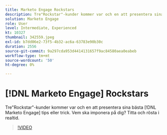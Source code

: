 ```yaml
---
title: Marketo Engage Rockstars
description: Tre"Rockstar"-kunder kommer var och en att presentera sina bästa [!DNL Marketo Engage] tips eller trick. Vem ska imponera på dig? Titta och rösta i realtid.
solution: Marketo Engage
role: User
level: Intermediate, Experienced
kt: 10327
thumbnail: 342559.jpeg
exl-id: b7dd06e2-73f5-4b32-ac6a-63783e90b30c
duration: 2556
source-git-commit: 9a297cda953d4414131657f9ac84580aea0eabeb
workflow-type: tm+mt
source-wordcount: '50'
ht-degree: 0%

---
```


# [!DNL Marketo Engage] Rockstars

Tre&quot;Rockstar&quot;-kunder kommer var och en att presentera sina bästa [!DNL Marketo Engage] tips eller trick. Vem ska imponera på dig? Titta och rösta i realtid.

>[!VIDEO](https://video.tv.adobe.com/v/342559/?quality=12&learn=on)
